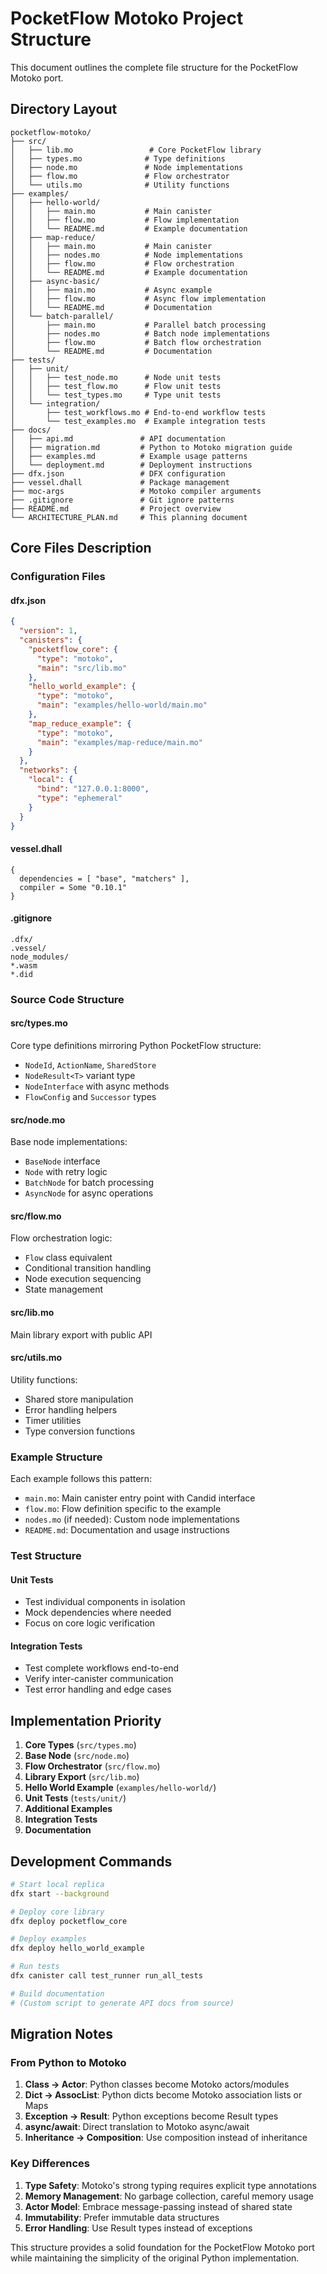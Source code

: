# PocketFlow Motoko Project Structure

This document outlines the complete file structure for the PocketFlow Motoko port.

## Directory Layout

```
pocketflow-motoko/
├── src/
│   ├── lib.mo                 # Core PocketFlow library
│   ├── types.mo              # Type definitions
│   ├── node.mo               # Node implementations
│   ├── flow.mo               # Flow orchestrator
│   └── utils.mo              # Utility functions
├── examples/
│   ├── hello-world/
│   │   ├── main.mo           # Main canister
│   │   ├── flow.mo           # Flow implementation
│   │   └── README.md         # Example documentation
│   ├── map-reduce/
│   │   ├── main.mo           # Main canister
│   │   ├── nodes.mo          # Node implementations
│   │   ├── flow.mo           # Flow orchestration
│   │   └── README.md         # Example documentation
│   ├── async-basic/
│   │   ├── main.mo           # Async example
│   │   ├── flow.mo           # Async flow implementation
│   │   └── README.md         # Documentation
│   └── batch-parallel/
│       ├── main.mo           # Parallel batch processing
│       ├── nodes.mo          # Batch node implementations
│       ├── flow.mo           # Batch flow orchestration
│       └── README.md         # Documentation
├── tests/
│   ├── unit/
│   │   ├── test_node.mo      # Node unit tests
│   │   ├── test_flow.mo      # Flow unit tests
│   │   └── test_types.mo     # Type unit tests
│   └── integration/
│       ├── test_workflows.mo # End-to-end workflow tests
│       └── test_examples.mo  # Example integration tests
├── docs/
│   ├── api.md               # API documentation
│   ├── migration.md         # Python to Motoko migration guide
│   ├── examples.md          # Example usage patterns
│   └── deployment.md        # Deployment instructions
├── dfx.json                 # DFX configuration
├── vessel.dhall             # Package management
├── moc-args                 # Motoko compiler arguments
├── .gitignore               # Git ignore patterns
├── README.md                # Project overview
└── ARCHITECTURE_PLAN.md     # This planning document
```

## Core Files Description

### Configuration Files

#### dfx.json
```json
{
  "version": 1,
  "canisters": {
    "pocketflow_core": {
      "type": "motoko",
      "main": "src/lib.mo"
    },
    "hello_world_example": {
      "type": "motoko",
      "main": "examples/hello-world/main.mo"
    },
    "map_reduce_example": {
      "type": "motoko",
      "main": "examples/map-reduce/main.mo"
    }
  },
  "networks": {
    "local": {
      "bind": "127.0.0.1:8000",
      "type": "ephemeral"
    }
  }
}
```

#### vessel.dhall
```dhall
{
  dependencies = [ "base", "matchers" ],
  compiler = Some "0.10.1"
}
```

#### .gitignore
```
.dfx/
.vessel/
node_modules/
*.wasm
*.did
```

### Source Code Structure

#### src/types.mo
Core type definitions mirroring Python PocketFlow structure:
- `NodeId`, `ActionName`, `SharedStore`
- `NodeResult<T>` variant type
- `NodeInterface` with async methods
- `FlowConfig` and `Successor` types

#### src/node.mo
Base node implementations:
- `BaseNode` interface
- `Node` with retry logic
- `BatchNode` for batch processing
- `AsyncNode` for async operations

#### src/flow.mo
Flow orchestration logic:
- `Flow` class equivalent
- Conditional transition handling
- Node execution sequencing
- State management

#### src/lib.mo
Main library export with public API

#### src/utils.mo
Utility functions:
- Shared store manipulation
- Error handling helpers
- Timer utilities
- Type conversion functions

### Example Structure

Each example follows this pattern:
- `main.mo`: Main canister entry point with Candid interface
- `flow.mo`: Flow definition specific to the example
- `nodes.mo` (if needed): Custom node implementations
- `README.md`: Documentation and usage instructions

### Test Structure

#### Unit Tests
- Test individual components in isolation
- Mock dependencies where needed
- Focus on core logic verification

#### Integration Tests
- Test complete workflows end-to-end
- Verify inter-canister communication
- Test error handling and edge cases

## Implementation Priority

1. **Core Types** (`src/types.mo`)
2. **Base Node** (`src/node.mo`)
3. **Flow Orchestrator** (`src/flow.mo`)
4. **Library Export** (`src/lib.mo`)
5. **Hello World Example** (`examples/hello-world/`)
6. **Unit Tests** (`tests/unit/`)
7. **Additional Examples**
8. **Integration Tests**
9. **Documentation**

## Development Commands

```bash
# Start local replica
dfx start --background

# Deploy core library
dfx deploy pocketflow_core

# Deploy examples
dfx deploy hello_world_example

# Run tests
dfx canister call test_runner run_all_tests

# Build documentation
# (Custom script to generate API docs from source)
```

## Migration Notes

### From Python to Motoko

1. **Class -> Actor**: Python classes become Motoko actors/modules
2. **Dict -> AssocList**: Python dicts become Motoko association lists or Maps
3. **Exception -> Result**: Python exceptions become Result types
4. **async/await**: Direct translation to Motoko async/await
5. **Inheritance -> Composition**: Use composition instead of inheritance

### Key Differences

1. **Type Safety**: Motoko's strong typing requires explicit type annotations
2. **Memory Management**: No garbage collection, careful memory usage
3. **Actor Model**: Embrace message-passing instead of shared state
4. **Immutability**: Prefer immutable data structures
5. **Error Handling**: Use Result types instead of exceptions

This structure provides a solid foundation for the PocketFlow Motoko port while maintaining the simplicity of the original Python implementation.